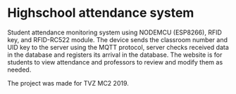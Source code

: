 # Highschool attendance system

Student attendance monitoring system using NODEMCU (ESP8266), RFID key, and RFID-RC522 module.
The device sends the classroom number and UID key to the server using the MQTT protocol, server checks received data in the database and registers its arrival in the database.
The website is for students to view attendance and professors to review and modify them as needed.

The project was made for TVZ MC2 2019.
